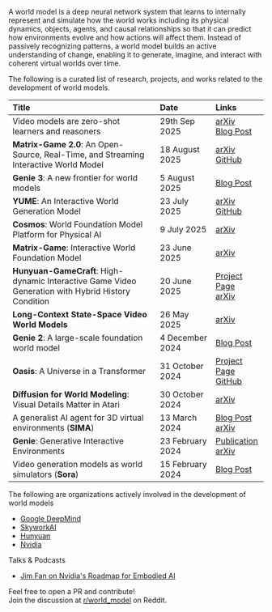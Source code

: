 A world model is a deep neural network system that learns to internally represent and simulate how the world works including its physical dynamics, objects, agents, and causal relationships so that it can predict how environments evolve and how actions will affect them. Instead of passively recognizing patterns, a world model builds an active understanding of change, enabling it to generate, imagine, and interact with coherent virtual worlds over time.

The following is a curated list of research, projects, and works related to the development of world models.

| Title | Date | Links |
| :--- | :--- | :--- |
| Video models are zero-shot learners and reasoners | 29th Sep 2025 | [arXiv](https://arxiv.org/pdf/2509.20328)<br>[Blog Post](https://video-zero-shot.github.io/) |
| **Matrix-Game 2.0**: An Open-Source, Real-Time, and Streaming Interactive World Model | 18 August 2025 | [arXiv](https://arxiv.org/pdf/2508.13009)<br>[GitHub](https://github.com/SkyworkAI/Matrix-Game/tree/main/Matrix-Game-2) |
| **Genie 3**: A new frontier for world models | 5 August 2025 | [Blog Post](https://deepmind.google/discover/blog/genie-3-a-new-frontier-for-world-models/) |
| **YUME**: An Interactive World Generation Model | 23 July 2025 | [arXiv](https://arxiv.org/pdf/2507.17744)<br>[GitHub](https://github.com/stdstu12/YUME) |
| **Cosmos**: World Foundation Model Platform for Physical AI | 9 July 2025 | [arXiv](https://arxiv.org/pdf/2501.03575) |
| **Matrix-Game**: Interactive World Foundation Model | 23 June 2025 | [arXiv](https://arxiv.org/pdf/2506.18701) |
| **Hunyuan-GameCraft**: High-dynamic Interactive Game Video Generation with Hybrid History Condition | 20 June 2025 | [Project Page](https://hunyuan-gamecraft.github.io/)<br>[arXiv](https://arxiv.org/pdf/2506.17201) |
| **Long-Context State-Space Video World Models** | 26 May 2025 | [arXiv](https://arxiv.org/pdf/2505.20171) |
| **Genie 2**: A large-scale foundation world model | 4 December 2024 | [Blog Post](https://deepmind.google/discover/blog/genie-2-a-large-scale-foundation-world-model/) |
| **Oasis**: A Universe in a Transformer | 31 October 2024 | [Project Page](https://oasis-model.github.io/)<br>[GitHub](https://github.com/etched-ai/open-oasis) |
| **Diffusion for World Modeling**: Visual Details Matter in Atari | 30 October 2024 | [arXiv](https://arxiv.org/pdf/2405.12399) |
| A generalist AI agent for 3D virtual environments (**SIMA**) | 13 March 2024 | [Blog Post](https://deepmind.google/discover/blog/sima-generalist-ai-agent-for-3d-virtual-environments/)<br>[arXiv](https://arxiv.org/pdf/2404.10179) |
| **Genie**: Generative Interactive Environments | 23 February 2024 | [Publication](https://deepmind.google/research/publications/60474/)<br>[arXiv](https://arxiv.org/pdf/2402.15391) |
| Video generation models as world simulators (**Sora**) | 15 February 2024 | [Blog Post](https://openai.com/index/video-generation-models-as-world-simulators/) |

The following are organizations actively involved in the development of world models
- [Google DeepMind](https://deepmind.google/discover/blog/genie-3-a-new-frontier-for-world-models/)
- [SkyworkAI](https://github.com/SkyworkAI/Matrix-Game)
- [Hunyuan](https://hunyuan-gamecraft.github.io/)
- [Nvidia](https://github.com/nvidia-cosmos)

Talks & Podcasts
- [Jim Fan on Nvidia's Roadmap for Embodied AI](https://youtu.be/_2NijXqBESI?si=Kg0xZbLBts_VKUkT)


Feel free to open a PR and contribute!  
Join the discussion at [r/world_model](https://www.reddit.com/r/world_model/) on Reddit.
